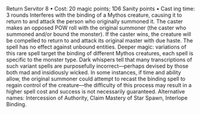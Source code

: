 Return Servitor 8
• Cost:  20 magic points; 1D6 Sanity points
•
 Cast
ing time: 3 rounds
Interferes with the binding of a Mythos creature, causing 
it to return to and attack the person who originally 
summoned it. The caster makes an opposed POW roll with 
the original summoner (the caster who summoned and/or 
bound the monster). If the caster wins, the creature will be 
compelled to return to and attack its original master with 
due haste. The spell has no effect against unbound entities. 
Deeper magic: variations of this rare spell target the 
binding of different Mythos creatures, each spell is specific to the monster type. Dark whispers tell that 
many transcriptions of such variant spells are purposefully 
incorrect—perhaps devised by those both mad and 
insidiously wicked. In some instances, if time and ability 
allow, the original summoner could attempt to recast 
the binding spell to regain control of the creature—the 
difficulty of this process may result in a higher spell cost and success is not necessarily guaranteed. 
Alternative names: Intercession of Authority, Claim Mastery 
of Star Spawn, Interlope Binding.


